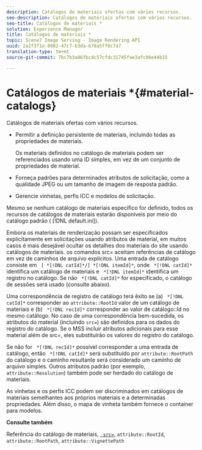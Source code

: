 ```yaml
---
description: Catálogos de materiais ofertas com vários recursos.
seo-description: Catálogos de materiais ofertas com vários recursos.
seo-title: Catálogos de materiais *
solution: Experience Manager
title: Catálogos de materiais *
topic: Scene7 Image Serving - Image Rendering API
uuid: 2a2f371e-0982-47c7-b3da-678a5ff6c7a7
translation-type: tm+mt
source-git-commit: 7bc7b3a86fbcdc57cfdc31745fae3afc06e44b15

---
```



# Catálogos de materiais *{#material-catalogs}

Catálogos de materiais ofertas com vários recursos.

* Permitir a definição persistente de materiais, incluindo todas as propriedades de materiais.

   Os materiais definidos no catálogo de materiais podem ser referenciados usando uma ID simples, em vez de um conjunto de propriedades de material.
* Forneça padrões para determinados atributos de solicitação, como a qualidade JPEG ou um tamanho de imagem de resposta padrão.
* Gerencie vinhetas, perfis ICC e modelos de solicitação.

Mesmo se nenhum catálogo de materiais específico for definido, todos os recursos de catálogos de materiais estarão disponíveis por meio do catálogo padrão ( [!DNL default.ini]).

Embora os materiais de renderização possam ser especificados explicitamente em solicitações usando atributos de material, em muitos casos é mais desejável ocultar os detalhes dos materiais do site usando catálogos de materiais. os comandos src= aceitam referências de catálogo em vez de caminhos de arquivo explícitos. Uma entrada de catálogo consiste em ` [ *[!DNL catId]*/] *[!DNL itemId]*`, onde ` *[!DNL catId]*` identifica um catálogo de materiais e ` *[!DNL itemId]*` identifica um registro no catálogo. Se não ` *[!DNL catId]*` for especificado, o catálogo de sessões será usado (consulte abaixo).

Uma correspondência de registro de catálogo terá êxito se (a) ` *[!DNL catId]*` corresponder ao `attribute::RootId` valor de um catálogo de materiais e (b) ` *[!DNL recId]*` corresponder ao valor de catálogo::Id no mesmo catálogo. No caso de uma correspondência bem-sucedida, os atributos do material (incluindo `src=`) são definidos para os dados do registro do catálogo. Se o MSS incluir atributos adicionais para esse material além de src=, eles substituirão os valores do registro do catálogo.

Se não for ` *[!DNL recId]*` possível corresponder a uma entrada de catálogo, então ` *[!DNL catId]*` será substituído por `attribute::RootPath` do catálogo e o caminho resultante será considerado um caminho de arquivo simples. Outros atributos padrão (por exemplo, `attribute::Resolution`) também pode ser herdado do catálogo de materiais.

As vinhetas e os perfis ICC podem ser discriminados em catálogos de materiais semelhantes aos próprios materiais e a determinadas propriedades. Além disso, o mapa de vinheta também fornece o container para modelos.

**Consulte também**

Referência do catálogo de materiais, [ , `src=`](../../../../../../ir-api/http-protocol/image-rendering-api-ref/c-ir-http-protocol-ref/c-ir-http-protocol-command-reference/r-ir-src.md#reference-62c98abad22149d68d405ed6aaff8272), `attribute::RootId`, `attribute::RootPath`, `attribute::VignettePath`
